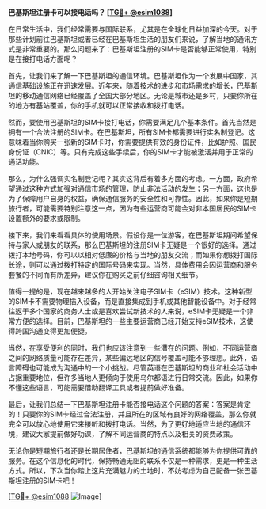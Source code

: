**巴基斯坦注册卡可以接电话吗？ [[TG💪+ @esim1088](https://t.me/s/esim1088)]**

在日常生活中，我们经常需要与国际联系，尤其是在全球化日益加深的今天。对于那些计划前往巴基斯坦或者已经在巴基斯坦生活的朋友们来说，了解当地的通讯方式是非常重要的。那么问题来了：巴基斯坦注册的SIM卡是否能够正常使用，特别是在接打电话方面呢？

首先，让我们来了解一下巴基斯坦的通信环境。巴基斯坦作为一个发展中国家，其通信基础设施正在迅速发展。近年来，随着技术的进步和市场需求的增长，巴基斯坦的移动通信网络已经覆盖了全国大部分地区。无论是城市还是乡村，只要你所在的地方有基站覆盖，你的手机就可以正常接收和拨打电话。

然而，要使用巴基斯坦的SIM卡接打电话，你需要满足几个基本条件。首先当然是拥有一个合法注册的SIM卡。在巴基斯坦，所有SIM卡都需要进行实名制登记。这意味着当你购买一张新的SIM卡时，你需要提供有效的身份证件，比如护照、国民身份证（CNIC）等。只有完成这些手续后，你的SIM卡才能被激活并用于正常的通话功能。

那么，为什么强调实名制登记呢？其实这背后有着多方面的考虑。一方面，政府希望通过这种方式加强对通信市场的管理，防止非法活动的发生；另一方面，这也是为了保障用户自身的权益，确保通信服务的安全性和可靠性。因此，如果你是短期旅行者，可能需要特别注意这一点，因为有些运营商可能会对非本国居民的SIM卡设置额外的要求或限制。

接下来，我们来看看具体的使用场景。假设你是一位游客，在巴基斯坦期间希望保持与家人或朋友的联系，那么巴基斯坦的注册SIM卡无疑是一个很好的选择。通过拨打本地号码，你可以以相对低廉的价格与当地的朋友交流；而如果你想拨打国际长途，则可以通过拨打特定的国际号码来实现。当然，具体费用会因运营商和服务套餐的不同而有所差异，建议你在购买之前仔细咨询相关细节。

值得一提的是，现在越来越多的人开始关注电子SIM卡（eSIM）技术。这种新型的SIM卡不需要物理插入设备，而是直接集成到手机或其他智能设备中。对于经常往返于多个国家的商务人士或是喜欢尝试新技术的人来说，eSIM卡无疑是一个非常方便的选择。目前，巴基斯坦的一些主要运营商已经开始支持eSIM技术，这使得跨国沟通变得更加便捷。

当然，在享受便利的同时，我们也应该注意到一些潜在的问题。例如，不同运营商之间的网络质量可能存在差异，某些偏远地区的信号覆盖可能不够理想。此外，语言障碍也可能成为沟通中的一个小挑战。尽管英语在巴基斯坦的商业和社会活动中占据重要地位，但许多当地人更倾向于使用乌尔都语进行日常交流。因此，如果你不懂这些语言，可能需要借助翻译工具或者提前做好准备。

最后，让我们总结一下巴基斯坦注册卡能否接电话这个问题的答案：答案是肯定的！只要你的SIM卡经过合法注册，并且所在的区域有良好的网络覆盖，那么你就完全可以放心地使用它来接听和拨打电话。当然，为了更好地适应当地的通信环境，建议大家提前做好功课，了解不同运营商的特点以及相关的资费政策。

无论你是短期旅行者还是长期居住者，巴基斯坦的通信系统都能够为你提供可靠的服务。在这个信息化的时代，保持畅通无阻的联系不仅是一种需求，更是一种生活方式。所以，下次当你踏上这片充满魅力的土地时，不妨考虑为自己配备一张巴基斯坦注册的SIM卡吧！

[[TG💪+ @esim1088](https://t.me/s/esim1088) ![Image](https://i.postimg.cc/4NQfJmqS/Snipaste-2025-05-13-00-14-12.png)]
